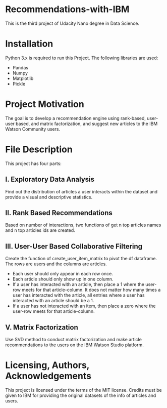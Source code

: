 # Recommendations-with-IBM
This is the third project of Udacity Nano degree in Data Science. 
# Installation
Python 3.x is required to run this Project. The following libraries are used:
* Pandas
* Numpy
* Matplotlib
* Pickle

# Project Motivation
The goal is to develop a recommendation engine using rank-based, user-user based, and matrix factorization, and suggest new articles to the IBM Watson Community users.
# File Description
This project has four parts:<br/>
## I. Exploratory Data Analysis<br/>
Find out the distribution of articles a user interacts within the dataset and provide a visual and descriptive statistics.

## II. Rank Based Recommendations<br/>
Based on number of interactions, two functions of get n top articles names and n top articles ids are created.

## III. User-User Based Collaborative Filtering <br/>
Create the function of create_user_item_matrix to pivot the df dataframe. The rows are users and the columns are articles.<br/>
* Each user should only appear in each row once.<br/>
* Each article should only show up in one column.<br/>
* If a user has interacted with an article, then place a 1 where the user-row meets for that article-column. It does not matter how many times a user has interacted with the article, all entries where a user has interacted with an article should be a 1.<br/>
* If a user has not interacted with an item, then place a zero where the user-row meets for that article-column.<br/>

## V. Matrix Factorization <br/>
Use SVD method to conduct matrix factorization and make article recommendations to the users on the IBM Watson Studio platform.<br/>

# Licensing, Authors, Acknowledgements
This project is licensed under the terms of the MIT license. Credits must be given to IBM for providing the original datasets of the info of articles and users.
